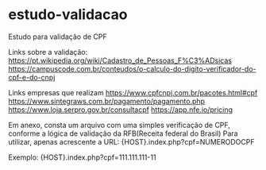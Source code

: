 # estudo-validacao
Estudo para validação de CPF

Links sobre a validação:
https://pt.wikipedia.org/wiki/Cadastro_de_Pessoas_F%C3%ADsicas
https://campuscode.com.br/conteudos/o-calculo-do-digito-verificador-do-cpf-e-do-cnpj

Links empresas que realizam
https://www.cpfcnpj.com.br/pacotes.html#cpf
https://www.sintegraws.com.br/pagamento/pagamento.php
https://www.loja.serpro.gov.br/consultacpf
https://app.nfe.io/pricing

Em anexo, consta um arquivo com uma simples verificação de CPF, conforme a lógica de validação da RFB(Receita federal do Brasil)
Para utilizar, apenas acrescente a URL: {HOST}.index.php?cpf=NUMERODOCPF

Exemplo:
{HOST}.index.php?cpf=111.111.111-11
